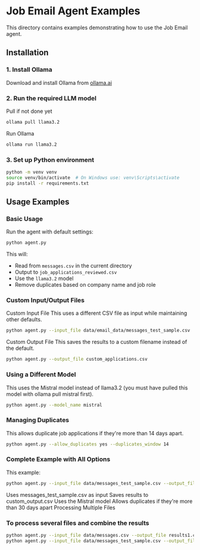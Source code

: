 # Job Email Agent Examples

This directory contains examples demonstrating how to use the Job Email agent.

## Installation

### 1. Install Ollama

Download and install Ollama from [ollama.ai](https://ollama.ai/download)

### 2. Run the required LLM model

Pull if not done yet

```bash
ollama pull llama3.2
```

Run Ollama

```bash
ollama run llama3.2
```

### 3. Set up Python environment

```bash
python -m venv venv
source venv/bin/activate  # On Windows use: venv\Scripts\activate
pip install -r requirements.txt
```

## Usage Examples

### Basic Usage

Run the agent with default settings:

```bash
python agent.py
```

This will:

- Read from `messages.csv` in the current directory
- Output to `job_applications_reviewed.csv`
- Use the `llama3.2` model
- Remove duplicates based on company name and job role

### Custom Input/Output Files

Custom Input File
This uses a different CSV file as input while maintaining other defaults.

```bash
python agent.py --input_file data/email_data/messages_test_sample.csv
```

Custom Output File
This saves the results to a custom filename instead of the default.

```bash
python agent.py --output_file custom_applications.csv
```

### Using a Different Model

This uses the Mistral model instead of llama3.2 (you must have pulled this model with ollama pull mistral first).

```bash
python agent.py --model_name mistral
```

### Managing Duplicates

This allows duplicate job applications if they're more than 14 days apart.

```bash
python agent.py --allow_duplicates yes --duplicates_window 14
```

### Complete Example with All Options

This example:

```bash
python agent.py --input_file data/messages_test_sample.csv --output_file custom_output.csv --model_name mistral --allow_duplicates yes --duplicates_window 30
```

Uses messages_test_sample.csv as input
Saves results to custom_output.csv
Uses the Mistral model
Allows duplicates if they're more than 30 days apart
Processing Multiple Files

### To process several files and combine the results

```bash
python agent.py --input_file data/messages.csv --output_file results1.csv
python agent.py --input_file data/messages_test_sample.csv --output_file results2.csv
```
